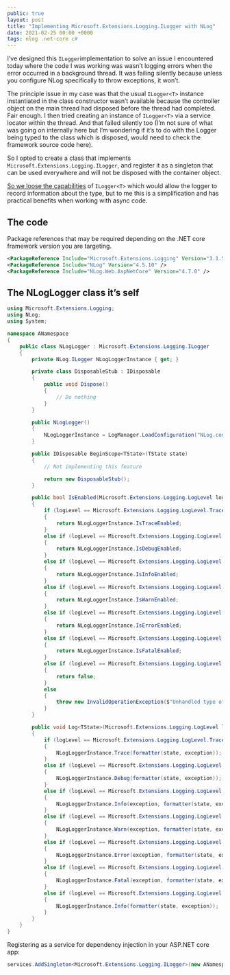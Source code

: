 ```yaml
---
public: true
layout: post
title: "Implementing Microsoft.Extensions.Logging.ILogger with NLog"
date: 2021-02-25 00:00 +0000
tags: nlog .net-core c#
---
```


I’ve designed this `ILogger`implementation to solve an issue I encountered today where the code I was working was wasn’t logging errors when the error occurred in a background thread. It was failing silently because unless you configure NLog specifically to throw exceptions, it won’t.

The principle issue in my case was that the usual `ILogger<T>` instance instantiated in the class constructor wasn’t available because the controller object on the main thread had disposed before the thread had completed. Fair enough. I then tried creating an instance of `ILogger<T>` via a service locator within the thread. And that failed silently too (I’m not sure of what was going on internally here but I’m wondering if it’s to do with the Logger being typed to the class which is disposed, would need to check the framework source code here).

So I opted to create a class that implements `Microsoft.Extensions.Logging.ILogger`, and register it as a singleton that can be used everywhere and will not be disposed with the container object.

[So we loose the capabilities](https://stackoverflow.com/questions/53825831/asp-net-core-api-why-does-logger-type-match-controller-class) of `ILogger<T>` which would allow the logger to record information about the type, but to me this is a simplification and has practical benefits when working with async code.

## The code

Package references that may be required depending on the .NET core framework version you are targeting.

```xml
<PackageReference Include="Microsoft.Extensions.Logging" Version="3.1.5" />  
<PackageReference Include="NLog" Version="4.5.10" />  
<PackageReference Include="NLog.Web.AspNetCore" Version="4.7.0" />
```

## The NLogLogger class it’s self

```csharp
using Microsoft.Extensions.Logging;
using NLog;
using System;

namespace ANamespace
{
    public class NLogLogger : Microsoft.Extensions.Logging.ILogger
    {
        private NLog.ILogger NLogLoggerInstance { get; }

        private class DisposableStub : IDisposable
        {
            public void Dispose()
            {
                // Do nothing
            }
        }

        public NLogLogger()
        {
            NLogLoggerInstance = LogManager.LoadConfiguration("NLog.config").GetCurrentClassLogger();
        }

        public IDisposable BeginScope<TState>(TState state)
        {
            // Not implementing this feature

            return new DisposableStub();
        }

        public bool IsEnabled(Microsoft.Extensions.Logging.LogLevel logLevel)
        {
            if (logLevel == Microsoft.Extensions.Logging.LogLevel.Trace)
            {
                return NLogLoggerInstance.IsTraceEnabled;
            }
            else if (logLevel == Microsoft.Extensions.Logging.LogLevel.Debug)
            {
                return NLogLoggerInstance.IsDebugEnabled;
            }
            else if (logLevel == Microsoft.Extensions.Logging.LogLevel.Information)
            {
                return NLogLoggerInstance.IsInfoEnabled;
            }
            else if (logLevel == Microsoft.Extensions.Logging.LogLevel.Warning)
            {
                return NLogLoggerInstance.IsWarnEnabled;
            }
            else if (logLevel == Microsoft.Extensions.Logging.LogLevel.Error)
            {
                return NLogLoggerInstance.IsErrorEnabled;
            }
            else if (logLevel == Microsoft.Extensions.Logging.LogLevel.Critical)
            {
                return NLogLoggerInstance.IsFatalEnabled;
            }
            else if (logLevel == Microsoft.Extensions.Logging.LogLevel.None)
            {
                return false;
            }
            else
            {
                throw new InvalidOperationException($"Unhandled type of {nameof(Microsoft.Extensions.Logging.LogLevel)}");
            }
        }

        public void Log<TState>(Microsoft.Extensions.Logging.LogLevel logLevel, EventId eventId, TState state, Exception exception, Func<TState, Exception, string> formatter)
        {
            if (logLevel == Microsoft.Extensions.Logging.LogLevel.Trace)
            {
                NLogLoggerInstance.Trace(formatter(state, exception));
            }
            else if (logLevel == Microsoft.Extensions.Logging.LogLevel.Debug)
            {
                NLogLoggerInstance.Debug(formatter(state, exception));
            }
            else if (logLevel == Microsoft.Extensions.Logging.LogLevel.Information)
            {
                NLogLoggerInstance.Info(exception, formatter(state, exception));
            }
            else if (logLevel == Microsoft.Extensions.Logging.LogLevel.Warning)
            {
                NLogLoggerInstance.Warn(exception, formatter(state, exception));
            }
            else if (logLevel == Microsoft.Extensions.Logging.LogLevel.Error)
            {
                NLogLoggerInstance.Error(exception, formatter(state, exception));
            }
            else if (logLevel == Microsoft.Extensions.Logging.LogLevel.Critical)
            {
                NLogLoggerInstance.Fatal(exception, formatter(state, exception));
            }
            else if (logLevel == Microsoft.Extensions.Logging.LogLevel.None)
            {
                NLogLoggerInstance.Info(formatter(state, exception));
            }
        }
    }
}
```

Registering as a service for dependency injection in your ASP.NET core app:

```csharp
services.AddSingleton<Microsoft.Extensions.Logging.ILogger>(new ANamespace.NLogLogger());
```